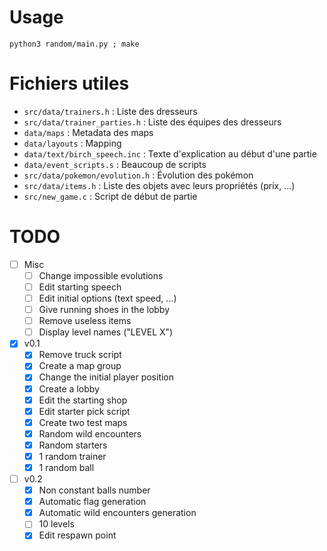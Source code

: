 # Usage

`python3 random/main.py ; make`

# Fichiers utiles

- `src/data/trainers.h` : Liste des dresseurs
- `src/data/trainer_parties.h` : Liste des équipes des dresseurs
- `data/maps` : Metadata des maps
- `data/layouts` : Mapping
- `data/text/birch_speech.inc` : Texte d'explication au début d'une partie
- `data/event_scripts.s` : Beaucoup de scripts
- `src/data/pokemon/evolution.h` : Évolution des pokémon
- `src/data/items.h` : Liste des objets avec leurs propriétés (prix, …)
- `src/new_game.c` : Script de début de partie

# TODO

- [ ] Misc
    - [ ] Change impossible evolutions
    - [ ] Edit starting speech
    - [ ] Edit initial options (text speed, …)
    - [ ] Give running shoes in the lobby
    - [ ] Remove useless items
    - [ ] Display level names ("LEVEL X")
- [x] v0.1
    - [x] Remove truck script
    - [x] Create a map group
    - [x] Change the initial player position
    - [x] Create a lobby
    - [x] Edit the starting shop
    - [x] Edit starter pick script
    - [x] Create two test maps
    - [x] Random wild encounters
    - [x] Random starters
    - [x] 1 random trainer
    - [x] 1 random ball
- [ ] v0.2
    - [x] Non constant balls number
    - [x] Automatic flag generation
    - [x] Automatic wild encounters generation
    - [ ] 10 levels
    - [x] Edit respawn point